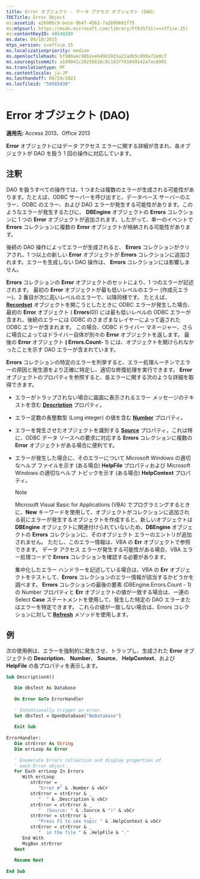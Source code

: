 ```yaml
---
title: Error オブジェクト - データ アクセス オブジェクト (DAO)
TOCTitle: Error Object
ms:assetid: e2608bc9-bece-9b47-4562-7a2689601f75
ms:mtpsurl: https://msdn.microsoft.com/library/Ff835711(v=office.15)
ms:contentKeyID: 48548289
ms.date: 09/18/2015
mtps_version: v=office.15
ms.localizationpriority: medium
ms.openlocfilehash: bf880aec98b2ee64961915a22adb5cd99a72e0c7
ms.sourcegitcommit: a1d9041c20256616c9c183f7d1049142a7ac6991
ms.translationtype: MT
ms.contentlocale: ja-JP
ms.lasthandoff: 09/24/2021
ms.locfileid: "59565430"
---
```

# <a name="error-object-dao"></a>Error オブジェクト (DAO)


**適用先:** Access 2013、Office 2013

**Error** オブジェクトにはデータ アクセス エラーに関する詳細が含まれ、各オブジェクトが DAO を扱う 1 回の操作に対応しています。

## <a name="remarks"></a>注釈

DAO を扱うすべての操作では、1 つまたは複数のエラーが生成される可能性があります。たとえば、ODBC サーバーを呼び出すと、データベース サーバーのエラー、ODBC のエラー、および DAO エラーが発生する可能性があります。このようなエラーが発生するたびに、 **DBEngine** オブジェクトの **Errors** コレクションに 1 つの **Error** オブジェクトが追加されます。したがって、単一のイベントで **Errors** コレクションに複数の **Error** オブジェクトが格納される可能性があります。

後続の DAO 操作によってエラーが生成されると、 **Errors** コレクションがクリアされ、1 つ以上の新しい **Error** オブジェクトが **Errors** コレクションに追加されます。エラーを生成しない DAO 操作は、 **Errors** コレクションには影響しません。

**Errors** コレクションの **Error** オブジェクトのセットにより、1 つのエラーが記述されます。 最初の **Error** オブジェクトが最も低いレベルのエラー (作成元エラー)、2 番目が次に高いレベルのエラーで、以降同様です。 たとえば、 **[Recordset](recordset-object-dao.md)** オブジェクトを開こうとしたときに ODBC エラーが発生した場合、最初の **Error** オブジェクト ( **Errors**(0)) には最も低いレベルの ODBC エラーが含まれ、後続のエラーには ODBC のさまざまなレイヤーによって返された ODBC エラーが含まれます。 この場合、ODBC ドライバー マネージャー、さらに場合によってはドライバー自体が別々の **Error** オブジェクトを返します。 最後の **Error** オブジェクト **( Errors.Count-** 1) には、オブジェクトを開けられなかったことを示す DAO エラーが含まれています。

**Errors** コレクションの特定のエラーを列挙すると、エラー処理ルーチンでエラーの原因と発生源をより正確に特定し、適切な修復処理を実行できます。 **Error** オブジェクトのプロパティを参照すると、各エラーに関する次のような詳細を取得できます。

  - エラーがトラップされない場合に画面に表示されるエラー メッセージのテキストを含む **[Description](error-description-property-dao.md)** プロパティ。

  - エラー定数の長整数型 (Long integer) の値を含む **[Number](error-number-property-dao.md)** プロパティ。

  - エラーを発生させたオブジェクトを識別する **[Source](error-source-property-dao.md)** プロパティ。これは特に、ODBC データ ソースへの要求に対応する **Errors** コレクションに複数の **Error** オブジェクトがある場合に便利です。

  - エラーが発生した場合に、そのエラーについて Microsoft Windows の適切なヘルプ ファイルを示す (ある場合) **HelpFile** プロパティおよび Microsoft Windows の適切なヘルプ トピックを示す (ある場合) **HelpContext** プロパティ。
    

    > [!NOTE]
    > Microsoft Visual Basic for Applications (VBA) でプログラミングするときに、**New** キーワードを使用して、オブジェクトがコレクションに追加される前にエラーが発生するオブジェクトを作成すると、新しいオブジェクトは **DBEngine** オブジェクトに関連付けられていないため、**DBEngine** オブジェクトの **Errors** コレクションに、そのオブジェクト エラーのエントリが追加されません。 ただし、このエラー情報は、VBA の **Err** オブジェクトで参照できます。 データ アクセス エラーが発生する可能性がある場合、VBA エラー処理コードで **Errors** コレクションを確認する必要があります。 
    > 
    > 集中化したエラー ハンドラーを記述している場合は、VBA の **Err** オブジェクトをテストして、**Errors** コレクションのエラー情報が該当するかどうかを調べます。 **Errors** コレクションの最後の要素 (DBEngine.Errors.Count - 1) の Number プロパティと **Err** オブジェクトの値が一致する場合は、一連の Select **Case** ステートメントを使用して、発生した特定の DAO エラーまたはエラーを特定できます。 これらの値が一致しない場合は、Errors コレクションに対して [**Refresh**](errors-refresh-method-dao.md) メソッドを使用します。



## <a name="example"></a>例

次の使用例は、エラーを強制的に発生させ、トラップし、生成された **Error** オブジェクトの **Description**、 **Number**、 **Source**、 **HelpContext**、および **HelpFile** の各プロパティを表示します。

```vb 
Sub DescriptionX() 
 
   Dim dbsTest As Database 
 
   On Error GoTo ErrorHandler 
 
   ' Intentionally trigger an error. 
   Set dbsTest = OpenDatabase("NoDatabase") 
 
   Exit Sub 
 
ErrorHandler: 
   Dim strError As String 
   Dim errLoop As Error 
 
   ' Enumerate Errors collection and display properties of  
   ' each Error object. 
   For Each errLoop In Errors 
      With errLoop 
         strError = _ 
            "Error #" & .Number & vbCr 
         strError = strError & _ 
            "  " & .Description & vbCr 
         strError = strError & _ 
            "  (Source: " & .Source & ")" & vbCr 
         strError = strError & _ 
            "Press F1 to see topic " & .HelpContext & vbCr 
         strError = strError & _ 
            "  in the file " & .HelpFile & "." 
      End With 
      MsgBox strError 
   Next 
 
   Resume Next 
 
End Sub 
 
```

